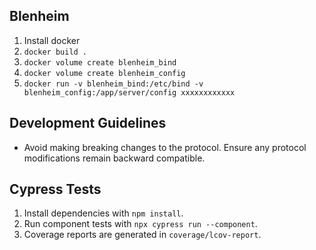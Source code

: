 Blenheim
--------

1. Install docker
2. `docker build .`
3. `docker volume create blenheim_bind`
4. `docker volume create blenheim_config`
5. `docker run -v blenheim_bind:/etc/bind -v blenheim_config:/app/server/config xxxxxxxxxxxx`

Development Guidelines
----------------------

* Avoid making breaking changes to the protocol. Ensure any protocol modifications remain backward compatible.

Cypress Tests
-------------

1. Install dependencies with `npm install`.
2. Run component tests with `npx cypress run --component`.
3. Coverage reports are generated in `coverage/lcov-report`.
